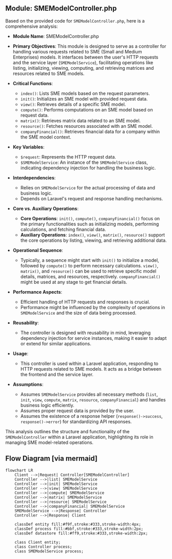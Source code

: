 ## Module: SMEModelController.php
Based on the provided code for `SMEModelController.php`, here is a comprehensive analysis:

- **Module Name**: SMEModelController.php

- **Primary Objectives**: This module is designed to serve as a controller for handling various requests related to SME (Small and Medium Enterprises) models. It interfaces between the user's HTTP requests and the service layer (`SMEModelService`), facilitating operations like listing, initializing, viewing, computing, and retrieving matrices and resources related to SME models.

- **Critical Functions**:
    - `index()`: Lists SME models based on the request parameters.
    - `init()`: Initializes an SME model with provided request data.
    - `view()`: Retrieves details of a specific SME model.
    - `compute()`: Performs computations on an SME model based on request data.
    - `matrix()`: Retrieves matrix data related to an SME model.
    - `resource()`: Fetches resources associated with an SME model.
    - `companyFinancial()`: Retrieves financial data for a company within the SME model context.

- **Key Variables**:
    - `$request`: Represents the HTTP request data.
    - `$SMEModelService`: An instance of the `SMEModelService` class, indicating dependency injection for handling the business logic.

- **Interdependencies**:
    - Relies on `SMEModelService` for the actual processing of data and business logic.
    - Depends on Laravel's request and response handling mechanisms.

- **Core vs. Auxiliary Operations**:
    - **Core Operations**: `init()`, `compute()`, `companyFinancial()` focus on the primary functionalities such as initializing models, performing calculations, and fetching financial data.
    - **Auxiliary Operations**: `index()`, `view()`, `matrix()`, `resource()` support the core operations by listing, viewing, and retrieving additional data.

- **Operational Sequence**:
    - Typically, a sequence might start with `init()` to initialize a model, followed by `compute()` to perform necessary calculations. `view()`, `matrix()`, and `resource()` can be used to retrieve specific model details, matrices, and resources, respectively. `companyFinancial()` might be used at any stage to get financial details.

- **Performance Aspects**:
    - Efficient handling of HTTP requests and responses is crucial.
    - Performance might be influenced by the complexity of operations in `SMEModelService` and the size of data being processed.

- **Reusability**:
    - The controller is designed with reusability in mind, leveraging dependency injection for service instances, making it easier to adapt or extend for similar applications.

- **Usage**:
    - This controller is used within a Laravel application, responding to HTTP requests related to SME models. It acts as a bridge between the frontend and the service layer.

- **Assumptions**:
    - Assumes `SMEModelService` provides all necessary methods (`list`, `init`, `view`, `compute`, `matrix`, `resource`, `companyFinancial`) and handles business logic efficiently.
    - Assumes proper request data is provided by the user.
    - Assumes the existence of a response helper (`response()->success`, `response()->error`) for standardizing API responses.

This analysis outlines the structure and functionality of the `SMEModelController` within a Laravel application, highlighting its role in managing SME model-related operations.
## Flow Diagram [via mermaid]
```mermaid
flowchart LR
    Client -->|Request| Controller[SMEModelController]
    Controller -->|list| SMEModelService
    Controller -->|init| SMEModelService
    Controller -->|view| SMEModelService
    Controller -->|compute| SMEModelService
    Controller -->|matrix| SMEModelService
    Controller -->|resource| SMEModelService
    Controller -->|companyFinancial| SMEModelService
    SMEModelService -->|Response| Controller
    Controller -->|Response| Client

    classDef entity fill:#f9f,stroke:#333,stroke-width:4px;
    classDef process fill:#bbf,stroke:#333,stroke-width:2px;
    classDef datastore fill:#ff9,stroke:#333,stroke-width:2px;
    
    class Client entity;
    class Controller process;
    class SMEModelService process;
```
